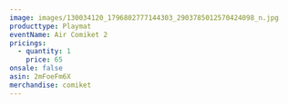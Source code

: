 ```yaml
---
image: images/130034120_1796802777144303_2903785012570424098_n.jpg
producttype: Playmat
eventName: Air Comiket 2
pricings:
  - quantity: 1
    price: 65
onsale: false
asin: 2mFoeFm6X
merchandise: comiket
---
```

